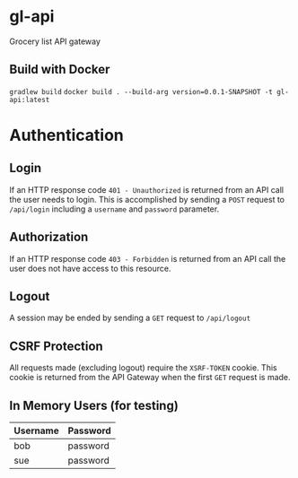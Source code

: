 # gl-api
Grocery list API gateway

## Build with Docker

`gradlew build`
`docker build . --build-arg version=0.0.1-SNAPSHOT -t gl-api:latest`

# Authentication

## Login

If an HTTP response code `401 - Unauthorized` is returned from an API call the user needs to login. This is accomplished by sending a `POST` request to `/api/login` including a `username` and `password` parameter.

## Authorization

If an HTTP response code `403 - Forbidden` is returned from an API call the user does not have access to this resource.

## Logout

A session may be ended by sending a `GET` request to `/api/logout`

## CSRF Protection

All requests made (excluding logout) require the `XSRF-TOKEN` cookie. This cookie is returned from the API Gateway when the first `GET` request is made.

## In Memory Users (for testing)
| Username | Password |
| -------- | -------- |
| bob      | password |
| sue      | password |
